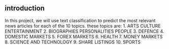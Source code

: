 ## introduction

In this project, we will use text classification to predict the most relevant news articles for each of the 10 topics. 
these topics are:
    1. ARTS CULTURE ENTERTAINMENT
    2. BIOGRAPHIES PERSONALITIES PEOPLE
    3. DEFENCE
    4. DOMESTIC MARKETS
    5. FOREX MARKETS
    6. HEALTH
    7. MONEY MARKETS
    8. SCIENCE AND TECHNOLOGY
    9. SHARE LISTINGS
    10. SPORTS
 



